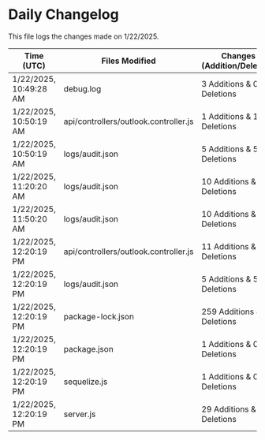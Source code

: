 # Daily Changelog

This file logs the changes made on 1/22/2025.

| Time (UTC)             | Files Modified                    | Changes (Addition/Deletion) |
|------------------------|-----------------------------------|-----------------------------|
| 1/22/2025, 10:49:28 AM | debug.log | 3 Additions & 0 Deletions |
| 1/22/2025, 10:50:19 AM | api/controllers/outlook.controller.js | 1 Additions & 1 Deletions|
| 1/22/2025, 10:50:19 AM | logs/audit.json | 5 Additions & 5 Deletions|
| 1/22/2025, 11:20:20 AM | logs/audit.json | 10 Additions & 10 Deletions|
| 1/22/2025, 11:50:20 AM | logs/audit.json | 10 Additions & 10 Deletions|
| 1/22/2025, 12:20:19 PM | api/controllers/outlook.controller.js | 11 Additions & 30 Deletions|
| 1/22/2025, 12:20:19 PM | logs/audit.json | 5 Additions & 5 Deletions|
| 1/22/2025, 12:20:19 PM | package-lock.json | 259 Additions & 92 Deletions|
| 1/22/2025, 12:20:19 PM | package.json | 1 Additions & 0 Deletions|
| 1/22/2025, 12:20:19 PM | sequelize.js | 1 Additions & 0 Deletions|
| 1/22/2025, 12:20:19 PM | server.js | 29 Additions & 20 Deletions|
